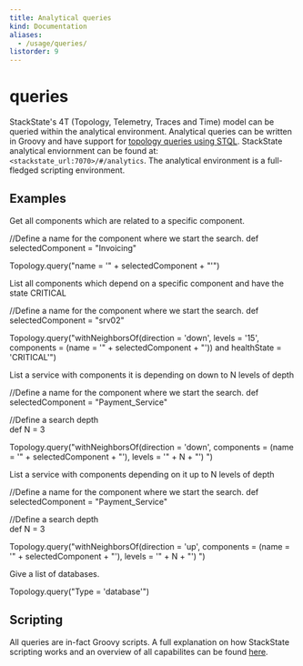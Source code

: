 ```yaml
---
title: Analytical queries
kind: Documentation
aliases:
  - /usage/queries/
listorder: 9
---
```


# queries

StackState's 4T \(Topology, Telemetry, Traces and Time\) model can be queried within the analytical environment. Analytical queries can be written in Groovy and have support for [topology queries using STQL](https://github.com/mpvvliet/stackstate-docs/tree/0f69067c340456b272cfe50e249f4f4ee680f8d9/use/topology_selection_advanced/README.md). StackState analytical enviornment can be found at: `<stackstate_url:7070>/#/analytics`. The analytical environment is a full-fledged scripting environment.

## Examples

Get all components which are related to a specific component.

 //Define a name for the component where we start the search. def selectedComponent = "Invoicing"

Topology.query\("name = '" + selectedComponent + "'"\) 

List all components which depend on a specific component and have the state CRITICAL

 //Define a name for the component where we start the search. def selectedComponent = "srv02"

Topology.query\("withNeighborsOf\(direction = 'down', levels = '15', components = \(name = '" + selectedComponent + "'\)\) and healthState = 'CRITICAL'"\) 

List a service with components it is depending on down to N levels of depth

 //Define a name for the component where we start the search. def selectedComponent = "Payment\_Service"

//Define a search depth  
def N = 3

Topology.query\("withNeighborsOf\(direction = 'down', components = \(name = '" + selectedComponent + "'\), levels = '" + N + "'\) "\) 

List a service with components depending on it up to N levels of depth

 //Define a name for the component where we start the search. def selectedComponent = "Payment\_Service"

//Define a search depth  
def N = 3

Topology.query\("withNeighborsOf\(direction = 'up', components = \(name = '" + selectedComponent + "'\), levels = '" + N + "'\) "\)

Give a list of databases.

Topology.query\("Type = 'database'"\)

## Scripting

All queries are in-fact Groovy scripts. A full explanation on how StackState scripting works and an overview of all capabilites can be found [here](https://github.com/mpvvliet/stackstate-docs/tree/0f69067c340456b272cfe50e249f4f4ee680f8d9/develop/scripting/README.md).

